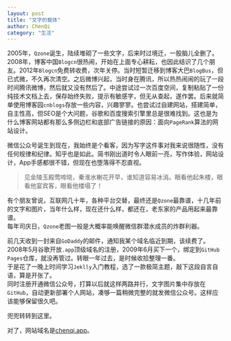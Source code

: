 ```yaml
---
layout: post
title: "文字的载体"
author: ChenQi
category: "生活"
---
```

2005年，`Qzone`诞生，陆续堆砌了一些文字，后来时过境迁，一股脑儿全删了。2008年，博客中国`Blogcn`很热闹，开始在上面专心耕耘，也因此结识了几个朋友。2012年`Blogcn`免费转收费，次年关停。当时短暂迁移到博客大巴`BlogBus`，但已式微，不久再次清空。之后微博兴起，当时身在腾讯，所以热热闹闹的玩了一段时间腾讯微博，然后就又没有然后了。中途尝试过一次百度空间，复制粘贴了一份纯技术文档上去，保存始终失败，提示有敏感字，但无从查起，遂作罢。后来就简单使用博客园`cnblogs`存放一些内容，兴趣寥寥。也尝试过自建网站，搭建简单，自主性高，但SEO是个大问题，谷歌和百度搜索引擎里总是很难找到。这也是为什么博客网站都有那么多侧边栏和底部广告链接的原因：面向`PageRank`算法的网站设计。

微信公众号诞生到现在，我始终是个看客，因为写字这件事对我来说很随性，没有任何规律和纪律。知乎也是如此。简书刚出道时令人眼前一亮，写作体验，网站设计，App手感都很不错，但现在也堕落得不忍直视。

> 见金陵玉殿莺啼晓，秦淮水榭花开早，谁知道容易冰消。眼看他起朱楼，眼看他宴宾客，眼看他楼塌了！

有个朋友曾说，互联网几十年，各种平台交替，最终还是`Qzone`最靠谱，十几年前的文字和图片，当年什么样，现在还什么样，都还在，老东家的产品用起来最靠谱。  
每年司庆日，`Qzone`老图一般是大概率能唤醒微信群潜水成员的炸群利器。  

前几天收到一封来自`GoDaddy`的邮件，通知我某个域名临近到期，该续费了。2008年5月谷歌开放`.app`顶级域名的注册，2009年6月买下一个，绑定到`GitHub Pages`仓库，就没再管过。转眼一年过去，是时候收拾整理一番。  
于是花了一晚上时间学习`Jeklly`入门教程，选了一款极简主题，敲下这段自言自语，算是开张了。  
同时注册开通微信公众号，打算以后就这样两路并行，文字图片集中存放在`GitHub`，自动更新部署个人网站，凑够一篇稍微完整的就发微信公众号。这样应该能够保留很久吧。

兜兜转转到这里。

对了，网站域名是[chenqi.app](https://chenqi.app)。
